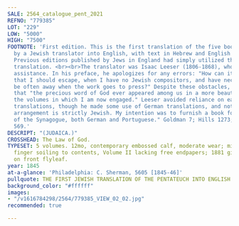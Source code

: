 ```yaml
---
SALE: 2564_catalogue_pent_2021
REFNO: "779385"
LOT: "229"
LOW: "5000"
HIGH: "7500"
FOOTNOTE: 'First edition. This is the first translation of the five books of the Torah
  by a Jewish translator into English, with text in Hebrew and English on facing pages.
  Previous editions published by Jews in England had simply utilized the King James
  translation. <br><br>The translator was Isaac Leeser (1806-1868), who worked without
  assistance. In his preface, he apologizes for any errors: "How can it be expected
  that I should escape, when I have no Jewish compositors, and have necessarily to
  be often away when the work goes to press?" Despite these obstacles, Leeser doubted
  that "the precious word of God ever appeared among us in a more beautiful form than
  the volumes in which I am now engaged." Leeser avoided reliance on earlier English
  translations, though he made some use of German translations, and noted that "the
  arrangement is strictly Jewish. My intention was to furnish a book for the service
  of the Synagogue, both German and Portuguese." Goldman 7; Hills 1273; Rosenbach
  569.'
DESCRIPT: "(JUDAICA.)"
CROSSHEAD: The Law of God.
TYPESET: 5 volumes. 12mo, contemporary embossed calf, moderate wear; minor wear and
  finger soiling to contents, Volume II lacking free endpapers; 1881 gift inscription
  on front flyleaf.
year: 1845
at-a-glance: 'Philadelphia: C. Sherman, 5605 [1845-46]'
pullquote: THE FIRST JEWISH TRANSLATION OF THE PENTATEUCH INTO ENGLISH
background_color: "#ffffff"
images:
- "/v1616784298/2564/779385_VIEW_02_02.jpg"
recommended: true

---
```

